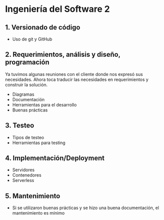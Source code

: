 # Ingeniería del Software 2
## 1. Versionado de código
- Uso de git y GitHub

## 2. Requerimientos, análisis y diseño, programación
Ya tuvimos algunas reuniones con el cliente donde nos expresó sus necesidades. Ahora toca traducir las necesidades en requerimientos y construir la solución.
- Diagramas
- Documentación
- Herramientas para el desarrollo
- Buenas prácticas

## 3. Testeo
- Tipos de testeo
- Herramientas para testing

## 4. Implementación/Deployment
- Servidores
- Contenedores
- Serverless

## 5. Mantenimiento
- Si se utilizaron buenas prácticas y se hizo una buena documentación, el mantenimiento es mínimo
